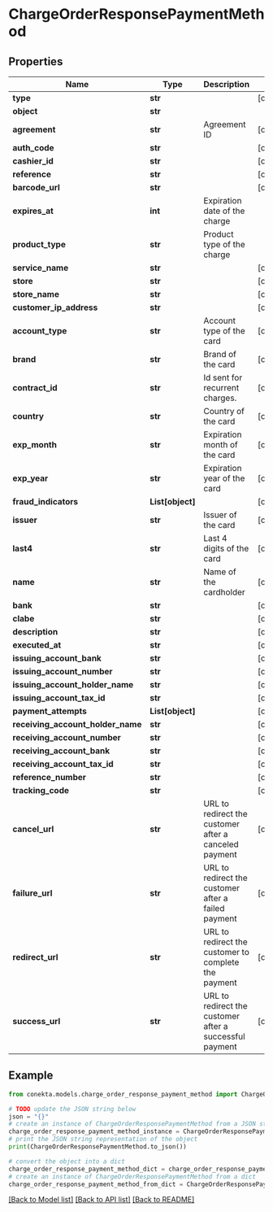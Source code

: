 # ChargeOrderResponsePaymentMethod


## Properties

Name | Type | Description | Notes
------------ | ------------- | ------------- | -------------
**type** | **str** |  | [optional] 
**object** | **str** |  | 
**agreement** | **str** | Agreement ID | [optional] 
**auth_code** | **str** |  | [optional] 
**cashier_id** | **str** |  | [optional] 
**reference** | **str** |  | [optional] 
**barcode_url** | **str** |  | [optional] 
**expires_at** | **int** | Expiration date of the charge | 
**product_type** | **str** | Product type of the charge | 
**service_name** | **str** |  | [optional] 
**store** | **str** |  | [optional] 
**store_name** | **str** |  | [optional] 
**customer_ip_address** | **str** |  | [optional] 
**account_type** | **str** | Account type of the card | [optional] 
**brand** | **str** | Brand of the card | [optional] 
**contract_id** | **str** | Id sent for recurrent charges. | [optional] 
**country** | **str** | Country of the card | [optional] 
**exp_month** | **str** | Expiration month of the card | [optional] 
**exp_year** | **str** | Expiration year of the card | [optional] 
**fraud_indicators** | **List[object]** |  | [optional] 
**issuer** | **str** | Issuer of the card | [optional] 
**last4** | **str** | Last 4 digits of the card | [optional] 
**name** | **str** | Name of the cardholder | [optional] 
**bank** | **str** |  | [optional] 
**clabe** | **str** |  | [optional] 
**description** | **str** |  | [optional] 
**executed_at** | **str** |  | [optional] 
**issuing_account_bank** | **str** |  | [optional] 
**issuing_account_number** | **str** |  | [optional] 
**issuing_account_holder_name** | **str** |  | [optional] 
**issuing_account_tax_id** | **str** |  | [optional] 
**payment_attempts** | **List[object]** |  | [optional] 
**receiving_account_holder_name** | **str** |  | [optional] 
**receiving_account_number** | **str** |  | [optional] 
**receiving_account_bank** | **str** |  | [optional] 
**receiving_account_tax_id** | **str** |  | [optional] 
**reference_number** | **str** |  | [optional] 
**tracking_code** | **str** |  | [optional] 
**cancel_url** | **str** | URL to redirect the customer after a canceled payment | [optional] 
**failure_url** | **str** | URL to redirect the customer after a failed payment | [optional] 
**redirect_url** | **str** | URL to redirect the customer to complete the payment | [optional] 
**success_url** | **str** | URL to redirect the customer after a successful payment | [optional] 

## Example

```python
from conekta.models.charge_order_response_payment_method import ChargeOrderResponsePaymentMethod

# TODO update the JSON string below
json = "{}"
# create an instance of ChargeOrderResponsePaymentMethod from a JSON string
charge_order_response_payment_method_instance = ChargeOrderResponsePaymentMethod.from_json(json)
# print the JSON string representation of the object
print(ChargeOrderResponsePaymentMethod.to_json())

# convert the object into a dict
charge_order_response_payment_method_dict = charge_order_response_payment_method_instance.to_dict()
# create an instance of ChargeOrderResponsePaymentMethod from a dict
charge_order_response_payment_method_from_dict = ChargeOrderResponsePaymentMethod.from_dict(charge_order_response_payment_method_dict)
```
[[Back to Model list]](../README.md#documentation-for-models) [[Back to API list]](../README.md#documentation-for-api-endpoints) [[Back to README]](../README.md)


